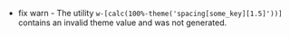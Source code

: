 - fix warn - The utility `w-[calc(100%-theme('spacing[some_key][1.5]'))]` contains an invalid theme value and was not generated. 